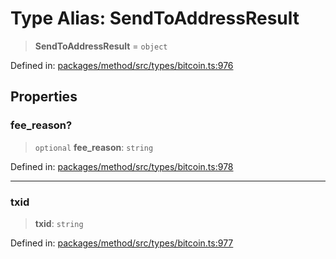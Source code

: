 # Type Alias: SendToAddressResult

> **SendToAddressResult** = `object`

Defined in: [packages/method/src/types/bitcoin.ts:976](https://github.com/dcdpr/did-btcr2-js/blob/4a717493e735221d072999f212891939f4de3f23/packages/method/src/types/bitcoin.ts#L976)

## Properties

### fee\_reason?

> `optional` **fee\_reason**: `string`

Defined in: [packages/method/src/types/bitcoin.ts:978](https://github.com/dcdpr/did-btcr2-js/blob/4a717493e735221d072999f212891939f4de3f23/packages/method/src/types/bitcoin.ts#L978)

***

### txid

> **txid**: `string`

Defined in: [packages/method/src/types/bitcoin.ts:977](https://github.com/dcdpr/did-btcr2-js/blob/4a717493e735221d072999f212891939f4de3f23/packages/method/src/types/bitcoin.ts#L977)
